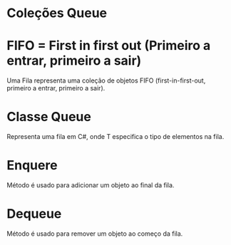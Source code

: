 # Coleções Queue 


# FIFO = First in first out (Primeiro a entrar, primeiro a sair)

Uma Fila representa uma coleção de objetos FIFO (first-in-first-out, primeiro a entrar, primeiro a sair).

# Classe Queue
Representa uma fila em C#, onde T especifica o tipo de elementos na fila.

# Enquere 
Método é usado para adicionar um objeto ao final da fila.

# Dequeue 
Método é usado para remover um objeto ao começo da fila.
